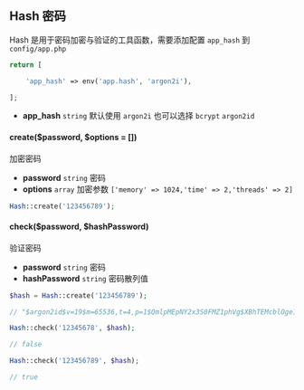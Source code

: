 ## Hash 密码

Hash 是用于密码加密与验证的工具函数，需要添加配置 `app_hash` 到 `config/app.php`

```php
return [

    'app_hash' => env('app.hash', 'argon2i'),

];
```

- **app_hash** `string` 默认使用 `argon2i` 也可以选择 `bcrypt` `argon2id`

#### create($password, $options = [])

加密密码

- **password** `string` 密码
- **options** `array` 加密参数 `['memory' => 1024,'time' => 2,'threads' => 2]`

```php
Hash::create('123456789');
```

#### check($password, $hashPassword)

验证密码

- **password** `string` 密码
- **hashPassword** `string` 密码散列值

```php
$hash = Hash::create('123456789');

// "$argon2id$v=19$m=65536,t=4,p=1$QmlpMEpNY2x3S0FMZ1phVg$XBhTEMcblOge1svlB2/5NNieCDfoT1BvJDinuyBwkKQ"

Hash::check('12345678', $hash);

// false

Hash::check('123456789', $hash);

// true
```